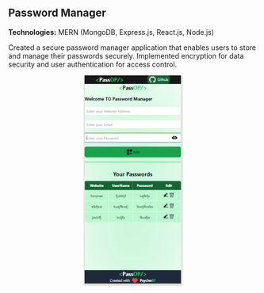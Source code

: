 ## Password Manager
**Technologies:** MERN (MongoDB, Express.js, React.js, Node.js)

Created a secure password manager application that enables users to store and manage their passwords securely. Implemented encryption for data security and user authentication for access control.

<div align="center">
  <img src="/public/pass.PNG" width="200" />
</div>